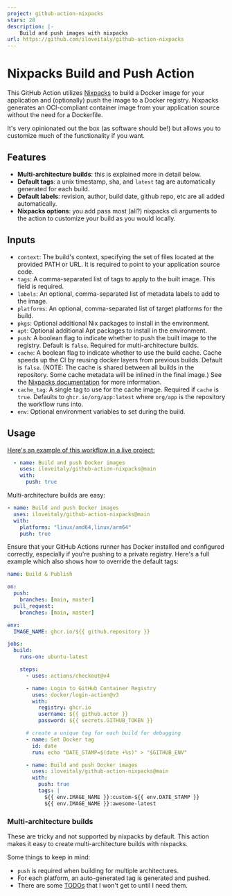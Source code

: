 ```yaml
---
project: github-action-nixpacks
stars: 28
description: |-
    Build and push images with nixpacks
url: https://github.com/iloveitaly/github-action-nixpacks
---
```


# Nixpacks Build and Push Action

This GitHub Action utilizes [Nixpacks](https://nixpacks.com) to build a Docker image for your application and (optionally) push the image to a Docker registry. Nixpacks generates an OCI-compliant container image from your application source without the need for a Dockerfile.

It's very opinionated out the box (as software should be!) but allows you to customize much of the functionality if you want.

## Features

- **Multi-architecture builds**: this is explained more in detail below.
- **Default tags**: a unix timestamp, sha, and `latest` tag are automatically generated for each build.
- **Default labels**: revision, author, build date, github repo, etc are all added automatically.
- **Nixpacks options**: you add pass most (all?) nixpacks cli arguments to the action to customize your build as you would locally.

## Inputs

- `context`: The build's context, specifying the set of files located at the provided PATH or URL. It is required to point to your application source code.
- `tags`: A comma-separated list of tags to apply to the built image. This field is required.
- `labels`: An optional, comma-separated list of metadata labels to add to the image.
- `platforms`: An optional, comma-separated list of target platforms for the build.
- `pkgs`: Optional additional Nix packages to install in the environment.
- `apt`: Optional additional Apt packages to install in the environment.
- `push`: A boolean flag to indicate whether to push the built image to the registry. Default is `false`. Required for multi-architecture builds.
- `cache`: A boolean flag to indicate whether to use the build cache. 
  Cache speeds up the CI by reusing docker layers from previous builds.
  Default is `false`.
  (NOTE: The cache is shared between all builds in the repository. Some cache metadata will be inlined in the final image.)
  See the [Nixpacks documentation](https://nixpacks.com/docs/configuration/caching) for more information.
- `cache_tag`: A single tag to use for the cache image. Required if `cache` is `true`.
  Defaults to `ghcr.io/org/app:latest` where `org/app` is the repository the workflow runs into.
- `env`: Optional environment variables to set during the build.

## Usage

[Here's an example of this workflow in a live project:](https://github.com/iloveitaly/github-overlord/blob/master/.github/workflows/build_and_publish.yml)

```yaml
  - name: Build and push Docker images
    uses: iloveitaly/github-action-nixpacks@main
    with:
      push: true
```

Multi-architecture builds are easy:

```yaml
- name: Build and push Docker images
  uses: iloveitaly/github-action-nixpacks@main
  with:
    platforms: "linux/amd64,linux/arm64"
    push: true
```

Ensure that your GitHub Actions runner has Docker installed and configured correctly, especially if you're pushing to a private registry. Here's a full example which also
shows how to override the default tags:

```yaml
name: Build & Publish

on:
  push:
    branches: [main, master]
  pull_request:
    branches: [main, master]

env:
  IMAGE_NAME: ghcr.io/${{ github.repository }}

jobs:
  build:
    runs-on: ubuntu-latest

    steps:
      - uses: actions/checkout@v4

      - name: Login to GitHub Container Registry
        uses: docker/login-action@v3
        with:
          registry: ghcr.io
          username: ${{ github.actor }}
          password: ${{ secrets.GITHUB_TOKEN }}

      # create a unique tag for each build for debugging
      - name: Set Docker tag
        id: date
        run: echo "DATE_STAMP=$(date +%s)" > "$GITHUB_ENV"

      - name: Build and push Docker images
        uses: iloveitaly/github-action-nixpacks@main
        with:
          push: true
          tags: |
            ${{ env.IMAGE_NAME }}:custom-${{ env.DATE_STAMP }}
            ${{ env.IMAGE_NAME }}:awesome-latest
```

### Multi-architecture builds

These are tricky and not supported by nixpacks by default. This action makes it easy to create multi-architecture builds with nixpacks.

<!-- TODO add blog post when complete -->

Some things to keep in mind:

* `push` is required when building for multiple architectures.
* For each platform, an auto-generated tag is generated and pushed.
* There are some [TODOs](/TODO) that I won't get to until I need them.
